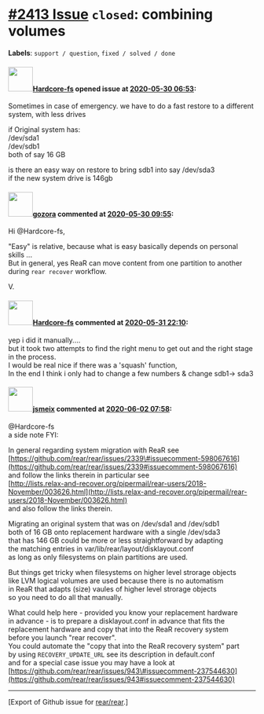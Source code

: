 [\#2413 Issue](https://github.com/rear/rear/issues/2413) `closed`: combining volumes
====================================================================================

**Labels**: `support / question`, `fixed / solved / done`

#### <img src="https://avatars.githubusercontent.com/u/1309004?v=4" width="50">[Hardcore-fs](https://github.com/Hardcore-fs) opened issue at [2020-05-30 06:53](https://github.com/rear/rear/issues/2413):

Sometimes in case of emergency. we have to do a fast restore to a
different system, with less drives

if Original system has:  
/dev/sda1  
/dev/sdb1  
both of say 16 GB

is there an easy way on restore to bring sdb1 into say /dev/sda3  
if the new system drive is 146gb

#### <img src="https://avatars.githubusercontent.com/u/12116358?u=1c5ba9dcee5ca3082f03029a7fbe647efd30eb49&v=4" width="50">[gozora](https://github.com/gozora) commented at [2020-05-30 09:55](https://github.com/rear/rear/issues/2413#issuecomment-636307726):

Hi @Hardcore-fs,

"Easy" is relative, because what is easy basically depends on personal
skills ...  
But in general, yes ReaR can move content from one partition to another
during `rear recover` workflow.

V.

#### <img src="https://avatars.githubusercontent.com/u/1309004?v=4" width="50">[Hardcore-fs](https://github.com/Hardcore-fs) commented at [2020-05-31 22:10](https://github.com/rear/rear/issues/2413#issuecomment-636537785):

yep i did it manually....  
but it took two attempts to find the right menu to get out and the right
stage in the process.  
I would be real nice if there was a 'squash' function,  
In the end I think i only had to change a few numbers & change sdb1-&gt;
sda3

#### <img src="https://avatars.githubusercontent.com/u/1788608?u=925fc54e2ce01551392622446ece427f51e2f0ce&v=4" width="50">[jsmeix](https://github.com/jsmeix) commented at [2020-06-02 07:58](https://github.com/rear/rear/issues/2413#issuecomment-637363429):

@Hardcore-fs  
a side note FYI:

In general regarding system migration with ReaR see  
[https://github.com/rear/rear/issues/2339\#issuecomment-598067616](https://github.com/rear/rear/issues/2339#issuecomment-598067616)  
and follow the links therein in particular see  
[http://lists.relax-and-recover.org/pipermail/rear-users/2018-November/003626.html](http://lists.relax-and-recover.org/pipermail/rear-users/2018-November/003626.html)  
and also follow the links therein.

Migrating an original system that was on /dev/sda1 and /dev/sdb1  
both of 16 GB onto replacement hardware with a single /dev/sda3  
that has 146 GB could be more or less straightforward by adapting  
the matching entries in var/lib/rear/layout/disklayout.conf  
as long as only filesystems on plain partitions are used.

But things get tricky when filesystems on higher level strorage
objects  
like LVM logical volumes are used because there is no automatism  
in ReaR that adapts (size) vaules of higher level strorage objects  
so you need to do all that manually.

What could help here - provided you know your replacement hardware  
in advance - is to prepare a disklayout.conf in advance that fits the  
replacement hardware and copy that into the ReaR recovery system  
before you launch "rear recover".  
You could automate the "copy that into the ReaR recovery system" part  
by using `RECOVERY_UPDATE_URL` see its description in default.conf  
and for a special case issue you may have a look at  
[https://github.com/rear/rear/issues/943\#issuecomment-237544630](https://github.com/rear/rear/issues/943#issuecomment-237544630)

------------------------------------------------------------------------

\[Export of Github issue for
[rear/rear](https://github.com/rear/rear).\]
